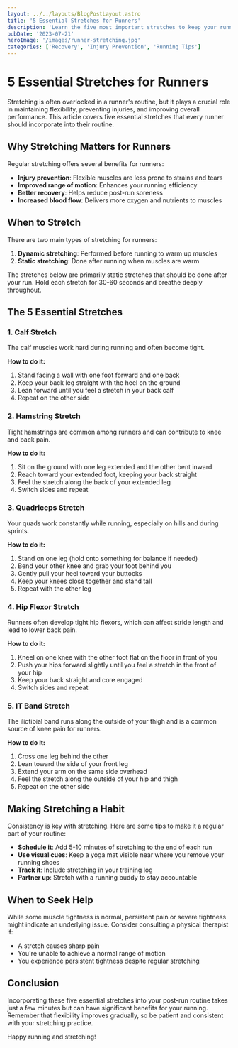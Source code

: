```yaml
---
layout: ../../layouts/BlogPostLayout.astro
title: '5 Essential Stretches for Runners'
description: 'Learn the five most important stretches to keep your running body flexible, prevent injuries, and improve performance.'
pubDate: '2023-07-21'
heroImage: '/images/runner-stretching.jpg'
categories: ['Recovery', 'Injury Prevention', 'Running Tips']
---
```


# 5 Essential Stretches for Runners

Stretching is often overlooked in a runner's routine, but it plays a crucial role in maintaining flexibility, preventing injuries, and improving overall performance. This article covers five essential stretches that every runner should incorporate into their routine.

## Why Stretching Matters for Runners

Regular stretching offers several benefits for runners:

- **Injury prevention**: Flexible muscles are less prone to strains and tears
- **Improved range of motion**: Enhances your running efficiency
- **Better recovery**: Helps reduce post-run soreness
- **Increased blood flow**: Delivers more oxygen and nutrients to muscles

## When to Stretch

There are two main types of stretching for runners:

1. **Dynamic stretching**: Performed before running to warm up muscles
2. **Static stretching**: Done after running when muscles are warm

The stretches below are primarily static stretches that should be done after your run. Hold each stretch for 30-60 seconds and breathe deeply throughout.

## The 5 Essential Stretches

### 1. Calf Stretch

The calf muscles work hard during running and often become tight.

**How to do it:**
1. Stand facing a wall with one foot forward and one back
2. Keep your back leg straight with the heel on the ground
3. Lean forward until you feel a stretch in your back calf
4. Repeat on the other side

### 2. Hamstring Stretch

Tight hamstrings are common among runners and can contribute to knee and back pain.

**How to do it:**
1. Sit on the ground with one leg extended and the other bent inward
2. Reach toward your extended foot, keeping your back straight
3. Feel the stretch along the back of your extended leg
4. Switch sides and repeat

### 3. Quadriceps Stretch

Your quads work constantly while running, especially on hills and during sprints.

**How to do it:**
1. Stand on one leg (hold onto something for balance if needed)
2. Bend your other knee and grab your foot behind you
3. Gently pull your heel toward your buttocks
4. Keep your knees close together and stand tall
5. Repeat with the other leg

### 4. Hip Flexor Stretch

Runners often develop tight hip flexors, which can affect stride length and lead to lower back pain.

**How to do it:**
1. Kneel on one knee with the other foot flat on the floor in front of you
2. Push your hips forward slightly until you feel a stretch in the front of your hip
3. Keep your back straight and core engaged
4. Switch sides and repeat

### 5. IT Band Stretch

The iliotibial band runs along the outside of your thigh and is a common source of knee pain for runners.

**How to do it:**
1. Cross one leg behind the other
2. Lean toward the side of your front leg
3. Extend your arm on the same side overhead
4. Feel the stretch along the outside of your hip and thigh
5. Repeat on the other side

## Making Stretching a Habit

Consistency is key with stretching. Here are some tips to make it a regular part of your routine:

- **Schedule it**: Add 5-10 minutes of stretching to the end of each run
- **Use visual cues**: Keep a yoga mat visible near where you remove your running shoes
- **Track it**: Include stretching in your training log
- **Partner up**: Stretch with a running buddy to stay accountable

## When to Seek Help

While some muscle tightness is normal, persistent pain or severe tightness might indicate an underlying issue. Consider consulting a physical therapist if:

- A stretch causes sharp pain
- You're unable to achieve a normal range of motion
- You experience persistent tightness despite regular stretching

## Conclusion

Incorporating these five essential stretches into your post-run routine takes just a few minutes but can have significant benefits for your running. Remember that flexibility improves gradually, so be patient and consistent with your stretching practice.

Happy running and stretching!